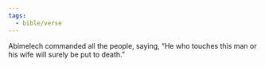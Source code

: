 ```yaml
---
tags:
  - bible/verse
---
```

Abimelech commanded all the people, saying, “He who touches this man or his wife will surely be put to death.”
